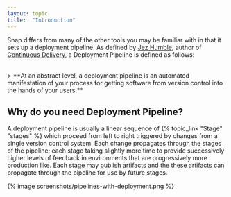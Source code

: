 ```yaml
---
layout: topic
title:  "Introduction"
---
```


Snap differs from many of the other tools you may be familiar with in that it sets up a deployment pipeline. As defined by <a href="http://jezhumble.net/">Jez Humble</a>, author of <a href="http://www.amazon.com/dp/0321601912?tag=contindelive-20">Continuous Delivery</a>, a Deployment Pipeline is defined as follows:

<br/>
> **At an abstract level, a deployment pipeline is an automated manifestation of your process for getting software from version control into the hands of your users.**

<br/>

## Why do you need Deployment Pipeline?

<p>A deployment pipeline is usually a linear sequence of {% topic_link "Stage" "stages" %} which proceed from left to right triggered by changes from a single version control system. Each change propagates through the stages of the pipeline; each stage taking slightly more time to provide successively higher levels of feedback in environments that are progressively more production like. Each stage may publish artifacts and the these artifacts can propagate through the pipeline for use by future stages.</p>

{% image screenshots/pipelines-with-deployment.png %}
